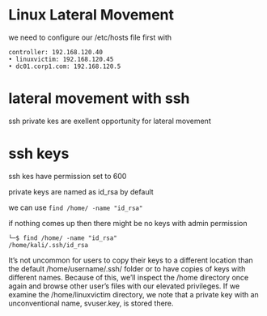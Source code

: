 # Linux Lateral Movement

we need to configure our /etc/hosts file first with

```dotnetcli
controller: 192.168.120.40
• linuxvictim: 192.168.120.45
• dc01.corp1.com: 192.168.120.5
```

# lateral movement with ssh

ssh private kes are exellent opportunity for lateral movement

# ssh keys

ssh kes have permission set to 600

private keys are named as id_rsa by default 

we can use `find /home/ -name "id_rsa"`

if nothing comes up then there might be no keys with admin permission

```
└─$ find /home/ -name "id_rsa"
/home/kali/.ssh/id_rsa
```

It’s not uncommon for users to copy their keys to a different location than the default 
/home/username/.ssh/ folder or to have copies of keys with different names. Because of this, 
we’ll inspect the /home directory once again and browse other user’s files with our elevated 
privileges.
If we examine the /home/linuxvictim directory, we note that a private key with an unconventional 
name, svuser.key, is stored there.




